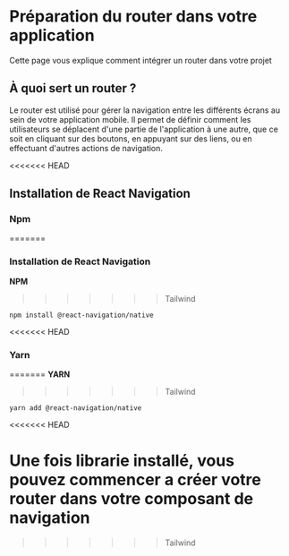 # Préparation du router dans votre application

Cette page vous explique comment intégrer un router dans votre projet

## À quoi sert un router ?

Le router est utilisé pour gérer la navigation entre les différents écrans au sein de votre application mobile. Il permet de définir comment les utilisateurs se déplacent d'une partie de l'application à une autre, que ce soit en cliquant sur des boutons, en appuyant sur des liens, ou en effectuant d'autres actions de navigation.

<<<<<<< HEAD
## Installation de React Navigation

### Npm
=======
### Installation de React Navigation

**NPM**
>>>>>>> Tailwind

```
npm install @react-navigation/native
```

<<<<<<< HEAD
### Yarn
=======
**YARN**
>>>>>>> Tailwind

```
yarn add @react-navigation/native
```
<<<<<<< HEAD

**Une fois librarie installé, vous pouvez commencer a créer votre router dans votre composant de navigation**
=======
>>>>>>> Tailwind
